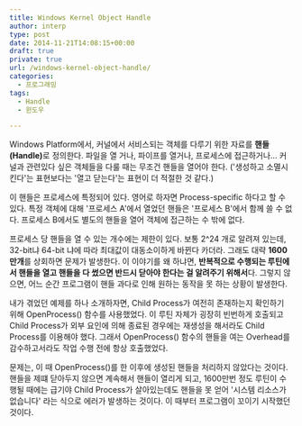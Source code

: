 ```yaml
---
title: Windows Kernel Object Handle
author: interp
type: post
date: 2014-11-21T14:08:15+00:00
draft: true
private: true
url: /windows-kernel-object-handle/
categories:
  - 프로그래밍
tags:
  - Handle
  - 윈도우

---
```

<p style="text-align: left;">
  Windows Platform에서, 커널에서 서비스되는 객체를 다루기 위한 자료를 <b>핸들(Handle)</b>로 정의한다. 파일을 열 거나, 파이프를 열거나, 프로세스에 접근하거나&#8230; 커널과 관련있다 싶은 객체들을 다룰 때는 무조건 핸들을 열어야 한다. ('생성하고 소멸시킨다'는 표현보다는 '열고 닫는다'는 표현이 더 적절한 것 같다.)
</p>

<p style="text-align: left;">
  이 핸들은 프로세스에 특정되어 있다. 영어로 하자면 Process-specific 하다고 할 수 있다. 특정 객체에 대해 '프로세스 A'에서 열었던 핸들은 '프로세스 B'에서 함께 쓸 수 없다. 프로세스 B에서도 별도의 핸들을 열어 객체에 접근하는 수 밖에 없다.
</p>

<p style="text-align: left;">
  프로세스 당 핸들을 열 수 있는 개수에는 제한이 있다. 보통 2^24 개로 알려져 있는데, 32-bit냐 64-bit 냐에 따라 최대값이 대동소이하게 바뀐다 카더라. 그래도 대략 <b>1600만개</b>를 상회하면 문제가 발생한다. 이 이야기를 왜 하냐면, <b>반복적으로 수행되는 루틴에서 핸들을 열고 핸들을 다 썼으면 반드시 닫아야 한다는 걸 알려주기 위해서</b>다. 그렇지 않으면, 어느 순간 프로그램이 핸들 과다로 인해 원하는 동작을 못 하는 상황이 발생한다.
</p>

<p style="text-align: left;">
  내가 겪었던 예제를 하나 소개하자면, Child Process가 여전히 존재하는지 확인하기 위해 OpenProcess() 함수를 사용했었다. 이 루틴 자체가 굉장히 빈번하게 호출되고 Child Process가 외부 요인에 의해 종료된 경우에는 재생성을 해서라도 Child Process를 이용해야 했다. 그래서 OpenProcess() 함수의 핸들을 여는 Overhead를 감수하고서라도 작업 수행 전에 항상 호출했었다.
</p>

<p style="text-align: left;">
  문제는, 이 때 OpenProcess()를 한 이후에 생성된 핸들을 처리하지 않았다는 것이다. 핸들을 제떄 닫아두지 않으면 계속해서 핸들이 열리게 되고, 1600만번 정도 루틴이 수행될 때에는 급기야 Child Process가 살아있는데도 핸들을 못 얻어 '시스템 리소스가 없습니다' 라는 식으로 에러가 발생하는 것이다. 이 때부터 프로그램이 꼬이기 시작했던 것이다.
</p>